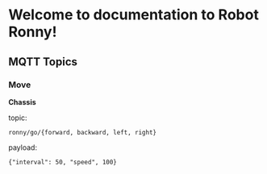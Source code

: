 # Welcome to documentation to Robot Ronny!

## MQTT Topics
### Move
**Chassis**

topic: 
```
ronny/go/{forward, backward, left, right}
```
payload:
```
{"interval": 50, "speed", 100}
```
